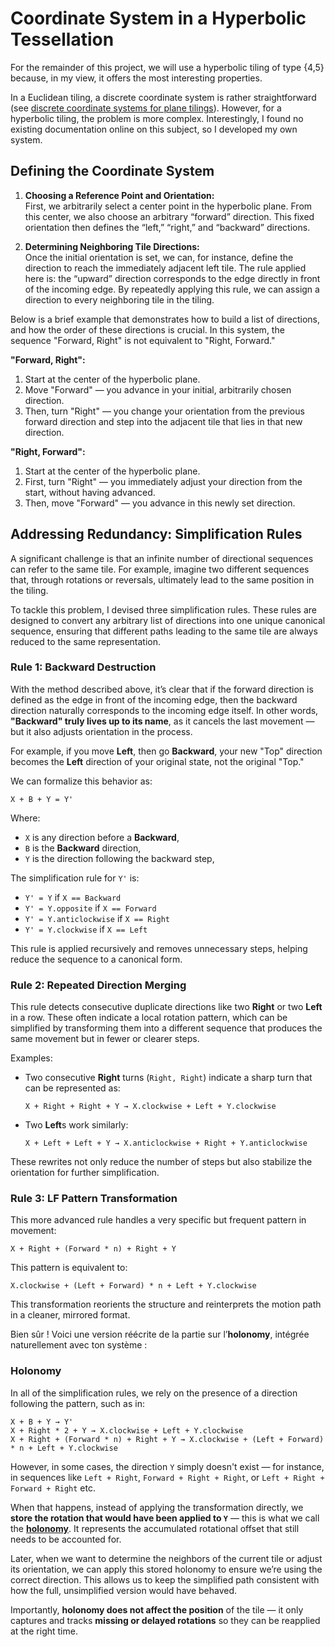 # Coordinate System in a Hyperbolic Tessellation

For the remainder of this project, we will use a hyperbolic tiling of type {4,5} because, in my view, it offers the most interesting properties.

In a Euclidean tiling, a discrete coordinate system is rather straightforward (see [discrete coordinate systems for plane tilings](https://duriansoftware.com/joe/discrete-coordinate-systems-for-plane-tilings)). However, for a hyperbolic tiling, the problem is more complex. Interestingly, I found no existing documentation online on this subject, so I developed my own system.

## Defining the Coordinate System

1. **Choosing a Reference Point and Orientation:**  
   First, we arbitrarily select a center point in the hyperbolic plane. From this center, we also choose an arbitrary “forward” direction. This fixed orientation then defines the “left,” “right,” and “backward” directions.

2. **Determining Neighboring Tile Directions:**  
   Once the initial orientation is set, we can, for instance, define the direction to reach the immediately adjacent left tile. The rule applied here is: the “upward” direction corresponds to the edge directly in front of the incoming edge. By repeatedly applying this rule, we can assign a direction to every neighboring tile in the tiling.

Below is a brief example that demonstrates how to build a list of directions, and how the order of these directions is crucial. In this system, the sequence "Forward, Right" is not equivalent to "Right, Forward."

**"Forward, Right":**  
  1. Start at the center of the hyperbolic plane.  
  2. Move "Forward" — you advance in your initial, arbitrarily chosen direction.  
  3. Then, turn "Right" — you change your orientation from the previous forward direction and step into the adjacent tile that lies in that new direction.

**"Right, Forward":**  
  1. Start at the center of the hyperbolic plane.  
  2. First, turn "Right" — you immediately adjust your direction from the start, without having advanced.  
  3. Then, move "Forward" — you advance in this newly set direction.

## Addressing Redundancy: Simplification Rules

A significant challenge is that an infinite number of directional sequences can refer to the same tile. For example, imagine two different sequences that, through rotations or reversals, ultimately lead to the same position in the tiling.

To tackle this problem, I devised three simplification rules. These rules are designed to convert any arbitrary list of directions into one unique canonical sequence, ensuring that different paths leading to the same tile are always reduced to the same representation.

### Rule 1: Backward Destruction

With the method described above, it’s clear that if the forward direction is defined as the edge in front of the incoming edge, then the backward direction naturally corresponds to the incoming edge itself. In other words, **"Backward" truly lives up to its name**, as it cancels the last movement — but it also adjusts orientation in the process.

For example, if you move **Left**, then go **Backward**, your new "Top" direction becomes the **Left** direction of your original state, not the original "Top."

We can formalize this behavior as:

```
X + B + Y = Y'
```

Where:
- `X` is any direction before a **Backward**,
- `B` is the **Backward** direction,
- `Y` is the direction following the backward step,

The simplification rule for `Y'` is:

- `Y' = Y` if `X == Backward`  
- `Y' = Y.opposite` if `X == Forward`  
- `Y' = Y.anticlockwise` if `X == Right`  
- `Y' = Y.clockwise` if `X == Left`

This rule is applied recursively and removes unnecessary steps, helping reduce the sequence to a canonical form.

### Rule 2: Repeated Direction Merging

This rule detects consecutive duplicate directions like two **Right** or two **Left** in a row. These often indicate a local rotation pattern, which can be simplified by transforming them into a different sequence that produces the same movement but in fewer or clearer steps.

Examples:
- Two consecutive **Right** turns (`Right, Right`) indicate a sharp turn that can be represented as:  
  ```
  X + Right + Right + Y → X.clockwise + Left + Y.clockwise
  ```
- Two **Left**s work similarly:  
  ```
  X + Left + Left + Y → X.anticlockwise + Right + Y.anticlockwise
  ```

These rewrites not only reduce the number of steps but also stabilize the orientation for further simplification.

### Rule 3: LF Pattern Transformation

This more advanced rule handles a very specific but frequent pattern in movement:  
```
X + Right + (Forward * n) + Right + Y
```

This pattern is equivalent to:
```
X.clockwise + (Left + Forward) * n + Left + Y.clockwise
```

This transformation reorients the structure and reinterprets the motion path in a cleaner, mirrored format.

Bien sûr ! Voici une version réécrite de la partie sur l’**holonomy**, intégrée naturellement avec ton système :

### Holonomy

In all of the simplification rules, we rely on the presence of a direction following the pattern, such as in:

```
X + B + Y → Y'
X + Right * 2 + Y → X.clockwise + Left + Y.clockwise
X + Right + (Forward * n) + Right + Y → X.clockwise + (Left + Forward) * n + Left + Y.clockwise
```

However, in some cases, the direction `Y` simply doesn't exist — for instance, in sequences like `Left + Right`, `Forward + Right + Right`, or `Left + Right + Forward + Right` etc.

When that happens, instead of applying the transformation directly, we **store the rotation that would have been applied to `Y`** — this is what we call the **[holonomy](https://en.wikipedia.org/wiki/Holonomy)**. It represents the accumulated rotational offset that still needs to be accounted for.

Later, when we want to determine the neighbors of the current tile or adjust its orientation, we can apply this stored holonomy to ensure we’re using the correct direction. This allows us to keep the simplified path consistent with how the full, unsimplified version would have behaved.

Importantly, **holonomy does not affect the position** of the tile — it only captures and tracks **missing or delayed rotations** so they can be reapplied at the right time.